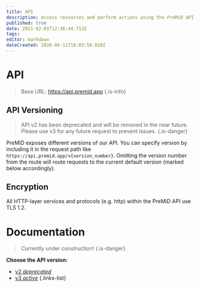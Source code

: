 ```yaml
---
title: API
description: Access resources and perform actions using the PreMiD API
published: true
date: 2021-02-01T12:36:44.713Z
tags: 
editor: markdown
dateCreated: 2020-06-11T18:03:59.010Z
---
```


# API

> Base URL:
https://api.premid.app
{.is-info}

## API Versioning
> API v2 has been deprecated and will be removed in the near future. Please use v3 for any future request to prevent issues.
{.is-danger}

PreMiD exposes different versions of our API. You can specify version by including it in the request path like ``https://api.premid.app/v{version_number}``. Omitting the version number from the route will route requests to the current default version (marked below accordingly).

## Encryption

All HTTP-layer services and protocols (e.g. http) within the PreMiD API use TLS 1.2.

# Documentation
> Currently under construction!
{.is-danger}

**Choose the API version:**
- [v2 *deprecated*](/dev/api/v2)
- [v3 *active*](/dev/api/v3)
{.links-list}